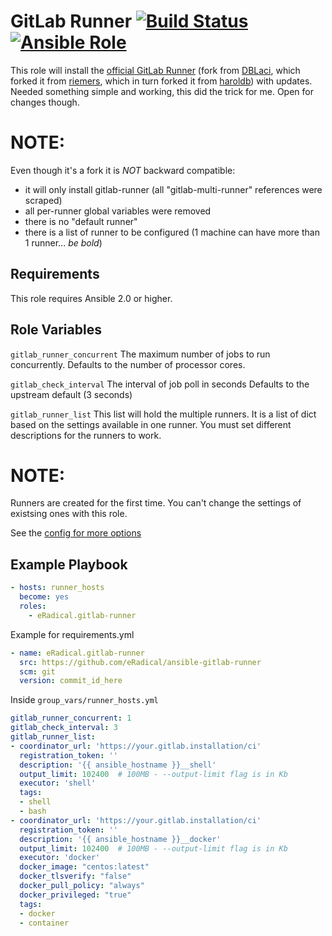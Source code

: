 GitLab Runner [![Build Status](https://api.travis-ci.org/eRadical/ansible-gitlab-runner.svg?branch=master)](https://travis-ci.org/eRadical/ansible-gitlab-runner) [![Ansible Role](https://img.shields.io/badge/role-eRadical.ansible--gitlab--runner-blue.svg?maxAge=2592000)](https://galaxy.ansible.com/eRadical/ansible-gitlab-runner/)
=============

This role will install the [official GitLab Runner](https://gitlab.com/gitlab-org/gitlab-runner)
(fork from [DBLaci](https://github.com/DBLaci/ansible-gitlab-runner), which forked it from [riemers](https://github.com/riemers/ansible-gitlab-runner), which in turn forked it from [haroldb](https://github.com/haroldb/ansible-gitlab-runner)) with updates. Needed something simple and working, this did the trick for me. Open for changes though.

# NOTE:
Even though it's a fork it is *NOT* backward compatible:
- it will only install gitlab-runner (all "gitlab-multi-runner" references were scraped)
- all per-runner global variables were removed
- there is no "default runner"
- there is a list of runner to be configured (1 machine can have more than 1 runner... *be bold*)


Requirements
------------

This role requires Ansible 2.0 or higher.

Role Variables
--------------

`gitlab_runner_concurrent`
The maximum number of jobs to run concurrently.
Defaults to the number of processor cores.

`gitlab_check_interval`
The interval of job poll in seconds
Defaults to the upstream default (3 seconds)

`gitlab_runner_list`
This list will hold the multiple runners. It is a list of dict based on the settings available in one runner. You must set different descriptions for the runners to work.

# NOTE:
Runners are created for the first time. You can't change the settings of existsing ones with this role.

See the [config for more options](https://github.com/eRadical/ansible-gitlab-runner/blob/master/tasks/register-runner.yml)

Example Playbook
----------------
```yaml
- hosts: runner_hosts
  become: yes
  roles:
    - eRadical.gitlab-runner
```

Example for requirements.yml
```yaml
- name: eRadical.gitlab-runner
  src: https://github.com/eRadical/ansible-gitlab-runner
  scm: git
  version: commit_id_here
```

Inside `group_vars/runner_hosts.yml`
```yaml
gitlab_runner_concurrent: 1
gitlab_check_interval: 3
gitlab_runner_list:
- coordinator_url: 'https://your.gitlab.installation/ci'
  registration_token: ''
  description: '{{ ansible_hostname }}__shell'
  output_limit: 102400	# 100MB - --output-limit flag is in Kb
  executor: 'shell'
  tags:
  - shell
  - bash
- coordinator_url: 'https://your.gitlab.installation/ci'
  registration_token: ''
  description: '{{ ansible_hostname }}__docker'
  output_limit: 102400	# 100MB - --output-limit flag is in Kb
  executor: 'docker'
  docker_image: "centos:latest"
  docker_tlsverify: "false"
  docker_pull_policy: "always"
  docker_privileged: "true"
  tags:
  - docker
  - container
```
